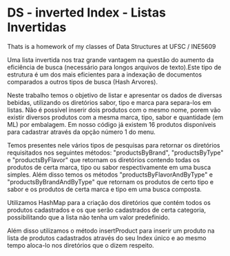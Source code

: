 # DS - inverted Index - Listas Invertidas
Thats is a homework of my classes of Data Structures at UFSC / INE5609

Uma lista invertida nos traz grande vantagem na questão do aumento da eficiência de busca (necessário para longos arquivos de texto).Este tipo de estrutura é um dos mais eficientes para a indexação de documentos comparados a outros 
tipos de busca (Hash Arvores).

Neste trabalho temos o objetivo de listar e apresentar os dados de diversas bebidas, utilizando os diretórios sabor, tipo e marca para separa-los em listas. Não é possível inserir dois produtos com o mesmo nome, porem vão existir diversos produtos com a mesma marca, tipo, sabor e quantidade (em ML) por embalagem. Em nosso código já existem 16 produtos disponíveis para cadastrar através da opção número 1 do menu.

Temos presentes nele vários tipos de pesquisas para retornar os diretórios requisitados nos seguintes métodos: "productsByBrand", "productsByType" e "productsByFlavor" que retornam os diretórios contendo todas os produtos de certa marca, tipo ou sabor respectivamente em uma busca simples. Além disso temos os métodos "productsByFlavorAndByType" e "productsByBrandAndByType" que retornam os produtos de certo tipo e sabor e os produtos de certa marca e tipo em uma busca composta.

Utilizamos HashMap para a criação dos diretórios que contém todos os produtos cadastrados e os que serão cadastrados de certa categoria, possibilitando que a lista não tenha um valor predefinido.

Além disso utilizamos o método insertProduct para inserir um produto na lista de produtos cadastrados através do seu Index único e ao mesmo tempo aloca-lo nos diretórios que o dizem respeito.


